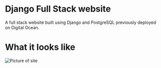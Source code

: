 # Django Full Stack website

A full stack website built using Django and PostgreSQL previously deployed on Digital Ocean.
# What it looks like
![Picture of site](https://user-images.githubusercontent.com/66647636/133609572-2892982b-b317-4250-a1cd-e367f0173eff.png)
